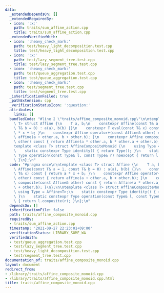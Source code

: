 ```yaml
---
data:
  _extendedDependsOn: []
  _extendedRequiredBy:
  - icon: ':x:'
    path: traits/sum_affine_action.cpp
    title: traits/sum_affine_action.cpp
  _extendedVerifiedWith:
  - icon: ':heavy_check_mark:'
    path: test/heavy_light_decomposition.test.cpp
    title: test/heavy_light_decomposition.test.cpp
  - icon: ':x:'
    path: test/lazy_segment_tree.test.cpp
    title: test/lazy_segment_tree.test.cpp
  - icon: ':heavy_check_mark:'
    path: test/queue_aggregation.test.cpp
    title: test/queue_aggregation.test.cpp
  - icon: ':heavy_check_mark:'
    path: test/segment_tree.test.cpp
    title: test/segment_tree.test.cpp
  _isVerificationFailed: true
  _pathExtension: cpp
  _verificationStatusIcon: ':question:'
  attributes:
    links: []
  bundledCode: "#line 2 \"traits/affine_composite_monoid.cpp\"\n\ntemplate <class\
    \ T> struct Affine {\n    T a, b;\n    constexpr Affine(const T& a = 1, const\
    \ T& b = 0) : a(a), b(b) {}\n    constexpr T eval(const T& x) const { return a\
    \ * x + b; }\n    constexpr Affine operator+(const Affine& other) const { return\
    \ affine(a + other.a, b + other.b); }\n    constexpr Affine composite(const Affine&\
    \ other) const { return Affine(a * other.a, b * other.a + other.b); }\n};\n\n\
    template <class T> struct AffineCompositeMonoid {\n    using Type = Affine<T>;\n\
    \    static constexpr Type identity() { return Type(); }\n    static constexpr\
    \ Type operation(const Type& l, const Type& r) noexcept { return l.composite(r);\
    \ }\n};\n"
  code: "#pragma once\n\ntemplate <class T> struct Affine {\n    T a, b;\n    constexpr\
    \ Affine(const T& a = 1, const T& b = 0) : a(a), b(b) {}\n    constexpr T eval(const\
    \ T& x) const { return a * x + b; }\n    constexpr Affine operator+(const Affine&\
    \ other) const { return affine(a + other.a, b + other.b); }\n    constexpr Affine\
    \ composite(const Affine& other) const { return Affine(a * other.a, b * other.a\
    \ + other.b); }\n};\n\ntemplate <class T> struct AffineCompositeMonoid {\n   \
    \ using Type = Affine<T>;\n    static constexpr Type identity() { return Type();\
    \ }\n    static constexpr Type operation(const Type& l, const Type& r) noexcept\
    \ { return l.composite(r); }\n};\n"
  dependsOn: []
  isVerificationFile: false
  path: traits/affine_composite_monoid.cpp
  requiredBy:
  - traits/sum_affine_action.cpp
  timestamp: '2021-09-27 22:23:01+09:00'
  verificationStatus: LIBRARY_SOME_WA
  verifiedWith:
  - test/queue_aggregation.test.cpp
  - test/lazy_segment_tree.test.cpp
  - test/heavy_light_decomposition.test.cpp
  - test/segment_tree.test.cpp
documentation_of: traits/affine_composite_monoid.cpp
layout: document
redirect_from:
- /library/traits/affine_composite_monoid.cpp
- /library/traits/affine_composite_monoid.cpp.html
title: traits/affine_composite_monoid.cpp
---
```

